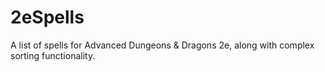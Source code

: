 # 2eSpells
A list of spells for Advanced Dungeons & Dragons 2e, along with complex sorting functionality.
